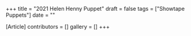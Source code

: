 +++
title = "2021 Helen Henny Puppet"
draft = false
tags = ["Showtape Puppets"]
date = ""

[Article]
contributors = []
gallery = []
+++